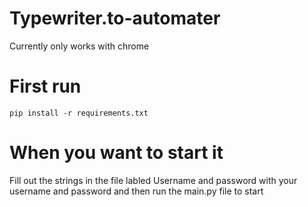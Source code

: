 # Typewriter.to-automater

Currently only works with chrome

# First run
```
pip install -r requirements.txt
```

# When you want to start it

Fill out the strings in the file labled Username and password with your username and password
and then run the main.py file to start